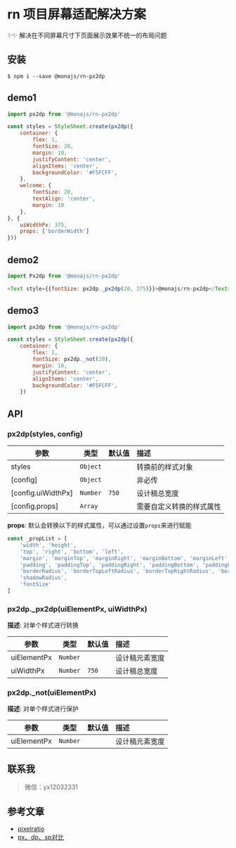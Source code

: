 # rn 项目屏幕适配解决方案

✨✨ 解决在不同屏幕尺寸下页面展示效果不统一的布局问题

## 安装
```
$ npm i --save @monajs/rn-px2dp
```

## demo1

```js
import px2dp from '@monajs/rn-px2dp'

const styles = StyleSheet.create(px2dp({
	container: {
        flex: 1,
        fontSize: 20,
        margin: 10,
        justifyContent: 'center',
        alignItems: 'center',
        backgroundColor: '#F5FCFF',
    },
	welcome: {
		fontSize: 20,
		textAlign: 'center',
		margin: 10
	},
}, {
	uiWidthPx: 375,
	props: ['borderWidth']
}))
```

## demo2

```js
import Px2dp from '@monajs/rn-px2dp'

<Text style={{fontSize: px2dp._px2dp(20, 375)}}>@monajs/rn-px2dp</Text>
```

## demo3

```js
import px2dp from '@monajs/rn-px2dp'

const styles = StyleSheet.create(px2dp({
	container: {
        flex: 1,
        fontSize: px2dp._not(20),
        margin: 10,
        justifyContent: 'center',
        alignItems: 'center',
        backgroundColor: '#F5FCFF',
    })
```


## API
### px2dp(styles, config)

| 参数 | 类型 | 默认值 | 描述 |
| --- | --- | --- | :-- |
| styles | `Object` | | 转换前的样式对象 |
| [config] | `Object` | | 非必传 |
| [config.uiWidthPx] | `Number` | `750` | 设计稿总宽度 |
| [config.props] | `Array` | | 需要自定义转换的样式属性 |

**props**: 默认会转换以下的样式属性，可以通过设置`props`来进行赋能
```js
const _propList = [
	'width', 'height',
    'top', 'right', 'bottom', 'left',
    'margin', 'marginTop', 'marginRight', 'marginBottom', 'marginLeft', 'marginVertical', 'marginHorizontal',
    'padding', 'paddingTop', 'paddingRight', 'paddingBottom', 'paddingLeft', 'paddingVertical', 'paddingHorizontal',
    'borderRadius', 'borderTopLeftRadius', 'borderTopRightRadius', 'borderBottomLeftRadius', 'borderBottomRightRadius',
    'shadowRadius',
    'fontSize'
]
```

### px2dp._px2dp(uiElementPx, uiWidthPx)
**描述**: 对单个样式进行转换

| 参数 | 类型 | 默认值 | 描述 |
| --- | --- | --- | :-- |
| uiElementPx | `Number` | | 设计稿元素宽度 |
| uiWidthPx | `Number` | `750` | 设计稿总宽度 |

### px2dp._not(uiElementPx)
**描述**: 对单个样式进行保护

| 参数 | 类型 | 默认值 | 描述 |
| --- | --- | --- | :-- |
| uiElementPx | `Number` | | 设计稿元素宽度 |

## 联系我
> 微信：yx12032331


## 参考文章
* [pixelratio](https://github.com/facebook/react-native-website/blob/master/website/versioned_docs/version-0.19/pixelratio.md)
* [px、dp、sp对比](https://stackoverflow.com/questions/2025282/what-is-the-difference-between-px-dip-dp-and-sp/2025541#2025541)
